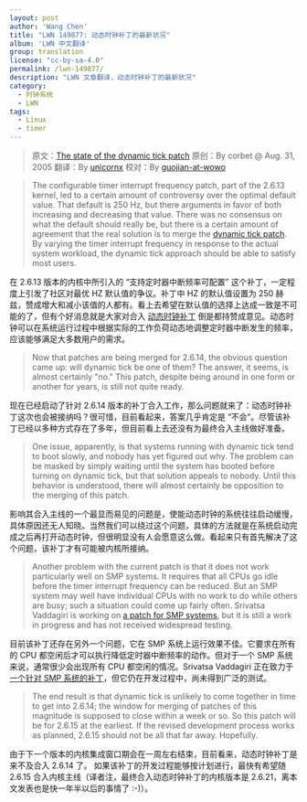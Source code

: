 ```yaml
---
layout: post
author: 'Wang Chen'
title: "LWN 149877: 动态时钟补丁的最新状况"
album: 'LWN 中文翻译'
group: translation
license: "cc-by-sa-4.0"
permalink: /lwn-149877/
description: "LWN 文章翻译，动态时钟补丁的最新状况"
category:
  - 时钟系统
  - LWN
tags:
  - Linux
  - timer
---
```


> 原文：[The state of the dynamic tick patch](https://lwn.net/Articles/149877/)
> 原创：By corbet @ Aug. 31, 2005
> 翻译：By [unicornx](https://github.com/unicornx)
> 校对：By [guojian-at-wowo](https://github.com/guojian-at-wowo)

> The configurable timer interrupt frequency patch, part of the 2.6.13 kernel, led to a certain amount of controversy over the optimal default value. That default is 250 Hz, but there arguments in favor of both increasing and decreasing that value. There was no consensus on what the default should really be, but there is a certain amount of agreement that the real solution is to merge the [dynamic tick patch](https://lwn.net/Articles/138969/). By varying the timer interrupt frequency in response to the actual system workload, the dynamic tick approach should be able to satisfy most users.

在 2.6.13 版本的内核中所引入的 “支持定时器中断频率可配置” 这个补丁，一定程度上引发了社区对最优 HZ 默认值的争议。补丁中 HZ 的默认值设置为 250 赫兹，赞成增大和减小该值的人都有。看上去希望在默认值的选择上达成一致是不可能的了，但有个好消息就是大家对合入 [动态时钟补丁][1] 倒是都持赞成意见。动态时钟可以在系统运行过程中根据实际的工作负荷动态地调整定时器中断发生的频率，应该能够满足大多数用户的需求。

> Now that patches are being merged for 2.6.14, the obvious question came up: will dynamic tick be one of them? The answer, it seems, is almost certainly "no." This patch, despite being around in one form or another for years, is still not quite ready.

现在已经启动了针对 2.6.14 版本的补丁合入工作，那么问题就来了：动态时钟补丁这次也会被接纳吗？很可惜，目前看起来，答案几乎肯定是 “不会”。尽管该补丁已经以多种方式存在了多年，但目前看上去还没有为最终合入主线做好准备。

> One issue, apparently, is that systems running with dynamic tick tend to boot slowly, and nobody has yet figured out why. The problem can be masked by simply waiting until the system has booted before turning on dynamic tick, but that solution appeals to nobody. Until this behavior is understood, there will almost certainly be opposition to the merging of this patch.

影响其合入主线的一个最显而易见的问题是，使能动态时钟的系统往往启动缓慢，具体原因还无人知晓。当然我们可以绕过这个问题，具体的方法就是在系统启动完成之后再打开动态时钟，但很明显没有人会愿意这么做。看起来只有首先解决了这个问题，该补丁才有可能被内核所接纳。

> Another problem with the current patch is that it does not work particularly well on SMP systems. It requires that all CPUs go idle before the timer interrupt frequency can be reduced. But an SMP system may well have individual CPUs with no work to do while others are busy; such a situation could come up fairly often. Srivatsa Vaddagiri is working on [a patch for SMP systems](https://lwn.net/Articles/147370/), but it is still a work in progress and has not received widespread testing.

目前该补丁还存在另外一个问题，它在 SMP 系统上运行效果不佳。它要求在所有的 CPU 都空闲后才可以执行降低定时器中断频率的动作。但对于一个 SMP 系统来说，通常很少会出现所有 CPU 都空闲的情况。Srivatsa Vaddagiri 正在致力于 [一个针对 SMP 系统的补丁][2]，但它仍在开发过程中，尚未得到广泛的测试。

> The end result is that dynamic tick is unlikely to come together in time to get into 2.6.14; the window for merging of patches of this magnitude is supposed to close within a week or so. So this patch will be for 2.6.15 at the earliest. If the revised development process works as planned, 2.6.15 should not be all that far away. Hopefully.

由于下一个版本的内核集成窗口期会在一周左右结束，目前看来，动态时钟补丁是来不及合入 2.6.14 了。 如果该补丁的开发过程能够按计划进行，最快有希望随 2.6.15 合入内核主线（译者注，最终合入动态时钟补丁的内核版本是 2.6.21，离本文发表也是快一年半以后的事情了 :-)）。

[1]: /lwn-138969/
[2]: https://lwn.net/Articles/147370/

